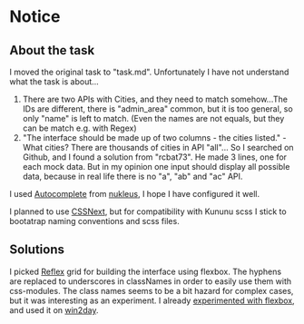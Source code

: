 # Notice

## About the task

I moved the original task to "task.md". Unfortunately I have not understand what the task is about...

1. There are two APIs with Cities, and they need to match somehow...The IDs are different, there is "admin_area" common, but it is too general, so only "name" is left to match. (Even the names are not equals, but they can be match e.g. with Regex)
1. "The interface should be made up of two columns - the cities listed." - What cities? There are thousands of cities in API "all"... So I searched on Github, and I found a solution from "rcbat73". He made 3 lines, one for each mock data. But in my opinion one input should display all possible data, because in real life there is no "a", "ab" and "ac" API.

I used [Autocomplete](https://kununu.github.io/nukleus/#/autocomplete) from [nukleus](https://kununu.github.io/nukleus), I hope I have configured it well.

I planned to use [CSSNext](http://cssnext.io/), but for compatibility with Kununu scss I stick to bootatrap naming conventions and scss files.

## Solutions

I picked [Reflex](http://leejordan.github.io/reflex/docs/) grid for building the interface using flexbox. The hyphens are replaced to underscores in classNames in order to easily use them with css-modules. The class names seems to be a bit hazard for complex cases, but it was interesting as an experiment. I already [experimented with flexbox](https://zyxneo.github.io/flexbox/try-flexbox), and used it on [win2day](https://www.win2day.at/).
